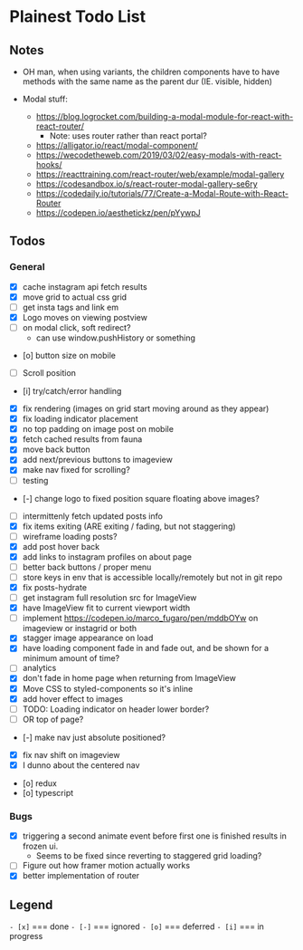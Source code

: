# Plainest Todo List

## Notes

- OH man, when using variants, the children components have to have methods with the same name as the parent dur (IE. visible, hidden)
- Modal stuff:

  - https://blog.logrocket.com/building-a-modal-module-for-react-with-react-router/
    - Note: uses router rather than react portal?
  - https://alligator.io/react/modal-component/
  - https://wecodetheweb.com/2019/03/02/easy-modals-with-react-hooks/
  - https://reacttraining.com/react-router/web/example/modal-gallery
  - https://codesandbox.io/s/react-router-modal-gallery-se6ry
  - https://codedaily.io/tutorials/77/Create-a-Modal-Route-with-React-Router
  - https://codepen.io/aesthetickz/pen/pYywpJ

## Todos

### General

- [x] cache instagram api fetch results
- [x] move grid to actual css grid
- [ ] get insta tags and link em
- [x] Logo moves on viewing postview
- [ ] on modal click, soft redirect?
  - can use window.pushHistory or something
- [o] button size on mobile
- [ ] Scroll position
- [i] try/catch/error handling
- [x] fix rendering (images on grid start moving around as they appear)
- [x] fix loading indicator placement
- [x] no top padding on image post on mobile
- [x] fetch cached results from fauna
- [x] move back button
- [x] add next/previous buttons to imageview
- [x] make nav fixed for scrolling?
- [ ] testing
- [-] change logo to fixed position square floating above images?
- [ ] intermittenly fetch updated posts info
- [x] fix items exiting (ARE exiting / fading, but not staggering)
- [ ] wireframe loading posts?
- [x] add post hover back
- [x] add links to instagram profiles on about page
- [ ] better back buttons / proper menu
- [ ] store keys in env that is accessible locally/remotely but not in git repo
- [x] fix posts-hydrate
- [ ] get instagram full resolution src for ImageView
- [x] have ImageView fit to current viewport width
- [ ] implement https://codepen.io/marco_fugaro/pen/mddbOYw on imageview or instagrid or both
- [x] stagger image appearance on load
- [x] have loading component fade in and fade out, and be shown for a minimum amount of time?
- [ ] analytics
- [x] don't fade in home page when returning from ImageView
- [x] Move CSS to styled-components so it's inline
- [x] add hover effect to images
- [ ] TODO: Loading indicator on header lower border?
- [ ] OR top of page?
- [-] make nav just absolute positioned?
- [x] fix nav shift on imageview
- [x] I dunno about the centered nav
- [o] redux
- [o] typescript

### Bugs

- [x] triggering a second animate event before first one is finished results in frozen ui.
  - Seems to be fixed since reverting to staggered grid loading?
- [ ] Figure out how framer motion actually works
- [x] better implementation of router

## Legend

`- [x]` === done
`- [-]` === ignored
`- [o]` === deferred
`- [i]` === in progress
